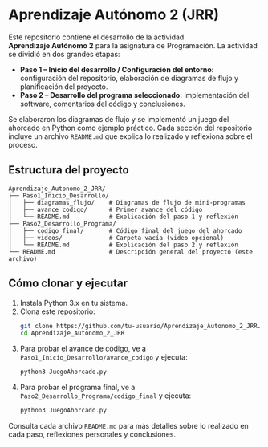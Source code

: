 # Aprendizaje Autónomo 2 (JRR)

Este repositorio contiene el desarrollo de la actividad **Aprendizaje Autónomo 2** para la asignatura de Programación.  La actividad se dividió en dos grandes etapas:

* **Paso 1 – Inicio del desarrollo / Configuración del entorno:** configuración del repositorio, elaboración de diagramas de flujo y planificación del proyecto.
* **Paso 2 – Desarrollo del programa seleccionado:** implementación del software, comentarios del código y conclusiones.

Se elaboraron los diagramas de flujo y se implementó un juego del ahorcado en Python como ejemplo práctico.  Cada sección del repositorio incluye un archivo `README.md` que explica lo realizado y reflexiona sobre el proceso.

## Estructura del proyecto

```
Aprendizaje_Autonomo_2_JRR/
├── Paso1_Inicio_Desarrollo/
│   ├── diagramas_flujo/    # Diagramas de flujo de mini‑programas
│   ├── avance_codigo/      # Primer avance del código
│   └── README.md           # Explicación del paso 1 y reflexión
├── Paso2_Desarrollo_Programa/
│   ├── codigo_final/       # Código final del juego del ahorcado
│   ├── videos/             # Carpeta vacía (video opcional)
│   └── README.md           # Explicación del paso 2 y reflexión
└── README.md               # Descripción general del proyecto (este archivo)
```

## Cómo clonar y ejecutar

1. Instala Python 3.x en tu sistema.
2. Clona este repositorio:
   ```bash
   git clone https://github.com/tu‑usuario/Aprendizaje_Autonomo_2_JRR.git
   cd Aprendizaje_Autonomo_2_JRR
   ```
3. Para probar el avance de código, ve a `Paso1_Inicio_Desarrollo/avance_codigo` y ejecuta:
   ```bash
   python3 JuegoAhorcado.py
   ```
4. Para probar el programa final, ve a `Paso2_Desarrollo_Programa/codigo_final` y ejecuta:
   ```bash
   python3 JuegoAhorcado.py
   ```

Consulta cada archivo `README.md` para más detalles sobre lo realizado en cada paso, reflexiones personales y conclusiones.